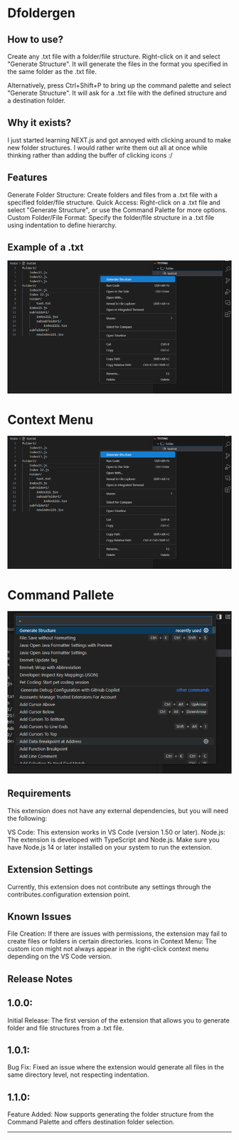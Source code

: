 # Dfoldergen 

## How to use?
Create any .txt file with a folder/file structure. Right-click on it and select "Generate Structure". It will generate the files in the format you specified in the same folder as the .txt file.

Alternatively, press Ctrl+Shift+P to bring up the command palette and select "Generate Structure". It will ask for a .txt file with the defined structure and a destination folder.

## Why it exists?
I just started learning NEXT.js and got annoyed with clicking around to make new folder structures. I would rather write them out all at once while thinking rather than adding the buffer of clicking icons :/

## Features
Generate Folder Structure: Create folders and files from a .txt file with a specified folder/file structure.
Quick Access: Right-click on a .txt file and select "Generate Structure", or use the Command Palette for more options.
Custom Folder/File Format: Specify the folder/file structure in a .txt file using indentation to define hierarchy.

## Example of a .txt

![Context Menu Execution](https://github.com/DeeLaw-01/Dfilegen/blob/main/images/ContextMenu.png)

# Context Menu

![Context Menu Execution](https://github.com/DeeLaw-01/Dfilegen/blob/main/images/ContextMenu.png)

# Command Pallete
![Command Pallete Execution](https://github.com/DeeLaw-01/Dfilegen/blob/main/images/CommandPallete.png)


## Requirements

This extension does not have any external dependencies, but you will need the following:

VS Code: This extension works in VS Code (version 1.50 or later).
Node.js: The extension is developed with TypeScript and Node.js. Make sure you have Node.js 14 or later installed on your system to run the extension.

## Extension Settings

Currently, this extension does not contribute any settings through the contributes.configuration extension point.

## Known Issues

File Creation: If there are issues with permissions, the extension may fail to create files or folders in certain directories.
Icons in Context Menu: The custom icon might not always appear in the right-click context menu depending on the VS Code version.

## Release Notes

## 1.0.0:
Initial Release: The first version of the extension that allows you to generate folder and file structures from a .txt file.
## 1.0.1:
Bug Fix: Fixed an issue where the extension would generate all files in the same directory level, not respecting indentation.
## 1.1.0:
Feature Added: Now supports generating the folder structure from the Command Palette and offers destination folder selection.

---

